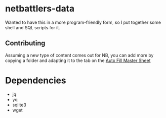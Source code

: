 # netbattlers-data

Wanted to have this in a more program-friendly form, so I put together some shell and SQL scripts for it.

## Contributing

Assuming a new type of content comes out for NB, you can add more by copying a folder and adapting it to the tab on the [Auto Fill Master Sheet](https://docs.google.com/spreadsheets/d/1p9SII_sEwtJMgT0F86ZadNENNoGZGsdRjmjYOwEcFEI/edit#gid=1329686810)

# Dependencies

- jq
- yq
- sqlite3
- wget
